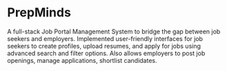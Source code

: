 # PrepMinds
A full-stack Job Portal Management System to bridge the gap between job seekers and employers. Implemented user-friendly interfaces for job seekers to create profiles, upload resumes, and apply for jobs using advanced search and filter options. Also allows employers to post job openings, manage applications, shortlist candidates.
